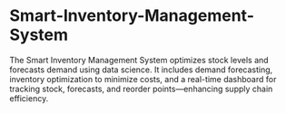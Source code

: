 # Smart-Inventory-Management-System
The Smart Inventory Management System optimizes stock levels and forecasts demand using data science. It includes demand forecasting, inventory optimization to minimize costs, and a real-time dashboard for tracking stock, forecasts, and reorder points—enhancing supply chain efficiency.
